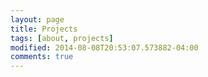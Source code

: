 ```yaml
---
layout: page
title: Projects
tags: [about, projects]
modified: 2014-08-08T20:53:07.573882-04:00
comments: true
---
```


